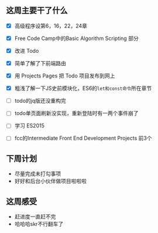 
## 这周主要干了什么

- [x] 高级程序设第6，16，22，24章
- [x] Free Code Camp中的Basic Algorithm Scripting 部分
- [x] 改进 Todo
- [x] 简单了解了下前端路由
- [x] 用 Projects Pages 把 Todo 项目发布到网上
- [x] 粗浅了解一下JS史前模块化，ES6的`let和const命令`所在章节

- [ ] todo的jq版还没重构完
- [ ] todo单页面刷新没实现，重新登陆时有一两个事件崩了
- [ ] 学习 ES2015
- [ ] fcc的Intermediate Front End Development Projects 前3个
## 下周计划
- 尽量完成未打勾事项
- 好好和后台小伙伴做项目啦啦啦

## 这周感受
- 赶进度一直赶不完
- 哈哈哈skr不行翻车了
